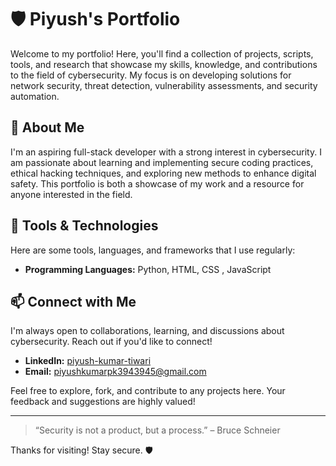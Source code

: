 # 🛡️ Piyush's Portfolio

Welcome to my portfolio! Here, you'll find a collection of projects, scripts, tools, and research that showcase my skills, knowledge, and contributions to the field of cybersecurity. My focus is on developing solutions for network security, threat detection, vulnerability assessments, and security automation.

## 👤 About Me
I'm an aspiring full-stack developer with a strong interest in cybersecurity. I am passionate about learning and implementing secure coding practices, ethical hacking techniques, and exploring new methods to enhance digital safety. This portfolio is both a showcase of my work and a resource for anyone interested in the field.


## 🚀 Tools & Technologies
Here are some tools, languages, and frameworks that I use regularly:
- **Programming Languages:** Python, HTML, CSS , JavaScript
  



## 📫 Connect with Me
I'm always open to collaborations, learning, and discussions about cybersecurity. Reach out if you'd like to connect!
- **LinkedIn:** [piyush-kumar-tiwari](#)
- **Email:** [piyushkumarpk3943945@gmail.com](mailto:piyushkumarpk3943945@gmail.com)

Feel free to explore, fork, and contribute to any projects here. Your feedback and suggestions are highly valued!

---

> “Security is not a product, but a process.” – Bruce Schneier

Thanks for visiting! Stay secure. 🛡️
